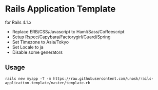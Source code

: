 # Rails Application Template

for Rails 4.1.x

- Replace ERB/CSS/Javascript to Haml/Sass/Coffeescript
- Setup Rspec/Capybara/Factorygirl/Guard/Spring
- Set Timezone to Asia/Tokyo
- Set Locale to ja
- Disable some generators

## Usage
```
rails new myapp -T -m https://raw.githubusercontent.com/unosk/rails-application-template/master/template.rb
```
